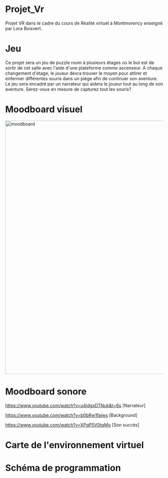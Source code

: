 # Projet_Vr
Projet VR dans le cadre du cours de Réalité virtuel à Montmorency enseigné par Lora Boisvert.

# Jeu
Ce projet sera un jeu de puzzle room à plusieurs étages où le but est de sortir de cet salle avec l'aide d'une plateforme comme ascenseur. À chaque changement d'étage, le joueur devra trouver le moyen pour attirer et enfermer différentes souris dans un piège afin de continuer son aventure. Le jeu sera encadré par un narrateur qui aidera le joueur tout au long de son aventure. Serez-vous en mesure de capturez tout les souris?
# Moodboard visuel
<img width="809" alt="moodboard" src="https://github.com/IsaacFaf/Projet_Vr/assets/89608287/e48453c8-de37-4945-b996-04c232b54e58">

# Moodboard sonore
https://www.youtube.com/watch?v=u4jdgxDTNuk&t=6s [Narrateur]

https://www.youtube.com/watch?v=b0bRw1faiws [Background]

https://www.youtube.com/watch?v=XPqP5V0tqMo [Son succès]

# Carte de l'environnement virtuel

# Schéma de programmation
